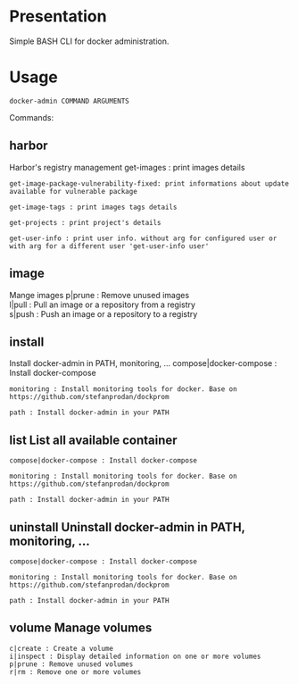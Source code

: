 # Presentation
Simple BASH CLI for docker administration.

# Usage
<code>docker-admin COMMAND ARGUMENTS</code>

Commands:
## 	harbor
Harbor's registry management
	get-images : print images details		

	get-image-package-vulnerability-fixed: print informations about update available for vulnerable package		

	get-image-tags : print images tags details		

	get-projects : print project's details		

	get-user-info : print user info. without arg for configured user or with arg for a different user 'get-user-info user'


## 	image
Mange images
	p|prune : Remove unused images 		
	l|pull : Pull an image or a repository from a registry 		
	s|push : Push an image or a repository to a registry


## 	install
Install docker-admin in PATH, monitoring, ...
	compose|docker-compose : Install docker-compose 		

	monitoring : Install monitoring tools for docker. Base on https://github.com/stefanprodan/dockprom                 

	path : Install docker-admin in your PATH


## 	list		List all available container
	compose|docker-compose : Install docker-compose 		

	monitoring : Install monitoring tools for docker. Base on https://github.com/stefanprodan/dockprom                 

	path : Install docker-admin in your PATH


## 	uninstall	Uninstall docker-admin in PATH, monitoring, ...
	compose|docker-compose : Install docker-compose 		

	monitoring : Install monitoring tools for docker. Base on https://github.com/stefanprodan/dockprom                 

	path : Install docker-admin in your PATH


## 	volume		Manage volumes
	c|create : Create a volume 		
	i|inspect : Display detailed information on one or more volumes 		
	p|prune : Remove unused volumes 		
	r|rm : Remove one or more volumes



